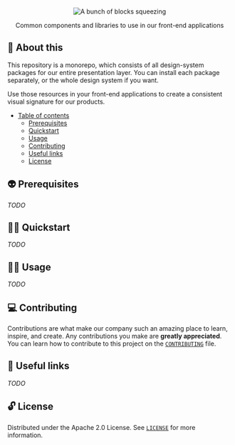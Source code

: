 <p align="center">
  <br>
   <img src="https://media.giphy.com/media/MvovQGsMBY9H2/giphy.gif" alt="A bunch of blocks squeezing" title="Design System header's GIF" />
  <br>
</p>
<p align="center">
Common components and libraries to use in our front-end applications 
</p>

## 📖 About this

This repository is a monorepo, which consists of all design-system packages for our entire presentation layer. You can install each package separately, or the whole design system if you want.

Use those resources in your front-end applications to create a consistent visual signature for our products.

* [Table of contents](#)
  * [Prerequisites](#-prerequisites)
  * [Quickstart](#-quickstart)
  * [Usage](#-usage)
  * [Contributing](#-contributing)
  * [Useful links](#-useful-links)
  * [License](#-license)

## 👽 Prerequisites

_TODO_

## 🧙‍♂️ Quickstart

_TODO_

## 👩‍🔬 Usage

_TODO_

## 💻 Contributing

Contributions are what make our company such an amazing place to learn, inspire, and create. Any contributions you make are **greatly appreciated**. You can learn how to contribute to this project on the [`CONTRIBUTING`](CONTRIBUTING.md) file.

## 🔗 Useful links

_TODO_

## 🔓 License

Distributed under the Apache 2.0 License. See [`LICENSE`](LICENSE) for more information.
